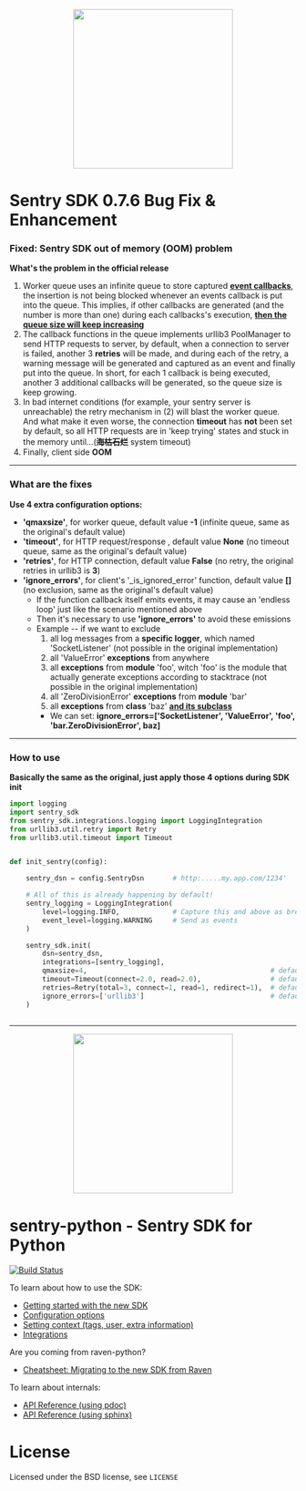 <p align="center">
    <a href="https://github.com/wujinzhou/python_sentry-sdk_bugfix_and_enhancement/tree/0.7.6" target="_blank" align="center">
        <img src="https://avatars1.githubusercontent.com/u/9814452" width="280">
    </a>
</p>

# Sentry SDK 0.7.6 Bug Fix & Enhancement 

### Fixed: Sentry SDK out of memory (OOM) problem
**What's the problem in the official release**
1. Worker queue uses an infinite queue to store captured **<u>event callbacks</u>**, the insertion is not being blocked whenever an events callback is put into the queue. This implies, if other callbacks are generated (and the number is more than one) during each callbacks's execution, **<u>then the queue size will keep increasing</u>**
2. The callback functions in the queue implements urllib3 PoolManager to send HTTP requests to server, by default, when a connection to server is failed, another 3 **retries** will be made, and during each of the retry, a warning message will be generated and captured as an event and finally put into the queue. In short, for each 1 callback is being executed, another 3 additional callbacks will be generated, so the queue size is keep growing. 
3. In bad internet conditions (for example, your sentry server is unreachable) the retry mechanism in (2) will blast the worker queue. And what make it even worse, the connection **timeout** has **not** been set by default, so all HTTP requests are in 'keep trying' states and stuck in the memory until...(**<del>海枯石烂</del>** system timeout)
4. Finally, client side **OOM**

---
### What are the fixes
**Use 4 extra configuration  options:**
* **'qmaxsize'**, for worker queue, default value **-1** (infinite queue, same as the original's default value)
* **'timeout'**, for HTTP request/response , default value **None** (no timeout queue, same as the original's default value)
* **'retries'**, for HTTP connection, default value **False** (no retry, the original retries in urllib3 is **3**)
* **'ignore_errors'**, for client's '_is_ignored_error' function, default value **[]** (no exclusion, same as the original's default value)
  * If the function callback itself emits events, it may cause an 'endless loop' just like the scenario mentioned above 
  * Then it's necessary to use **'ignore_errors'** to avoid these emissions
  * Example -- if we want to exclude 
    1) all log messages from a **specific logger**, which named 'SocketListener' (not possible in the original implementation)
    2) all 'ValueError' **exceptions** from anywhere 
    3) all **exceptions** from **module** 'foo', witch 'foo' is the module that actually generate exceptions according to stacktrace (not possible in the original implementation)
    4) all 'ZeroDivisionError' **exceptions** from **module** 'bar'
    5) all **exceptions** from **class** 'baz' **<u>and its subclass</u>**
    * We can set: **ignore_errors=['SocketListener', 'ValueError', 'foo', 'bar.ZeroDivisionError', baz]**
    
---
### How to use
**Basically the same as the original, just apply those 4 options during SDK init** 
```python
import logging
import sentry_sdk
from sentry_sdk.integrations.logging import LoggingIntegration
from urllib3.util.retry import Retry
from urllib3.util.timeout import Timeout


def init_sentry(config):

    sentry_dsn = config.SentryDsn       # http:.....my.app.com/1234'

    # All of this is already happening by default!
    sentry_logging = LoggingIntegration(
        level=logging.INFO,             # Capture this and above as breadcrumbs
        event_level=logging.WARNING     # Send as events
    )

    sentry_sdk.init(
        dsn=sentry_dsn,
        integrations=[sentry_logging],
        qmaxsize=4,                                             # default -1, infinite queue size
        timeout=Timeout(connect=2.0, read=2.0),                 # default None, no timeout
        retries=Retry(total=3, connect=1, read=1, redirect=1),  # default False, no retry
        ignore_errors=['urllib3']                               # default [] (dangerous!), should ignore waring messages captured from urllib3, in bad network conditions, waring messages from urllib3 may blast the queue and make client side oom
    )
 
```
---

<p align="center">
    <a href="https://sentry.io" target="_blank" align="center">
        <img src="https://sentry-brand.storage.googleapis.com/sentry-logo-black.png" width="280">
    </a>
</p>

# sentry-python - Sentry SDK for Python

[![Build Status](https://travis-ci.com/getsentry/sentry-python.svg?branch=master)](https://travis-ci.com/getsentry/sentry-python)

To learn about how to use the SDK:

- [Getting started with the new SDK](https://docs.sentry.io/quickstart/?platform=python)
- [Configuration options](https://docs.sentry.io/error-reporting/configuration/?platform=python)
- [Setting context (tags, user, extra information)](https://docs.sentry.io/enriching-error-data/context/?platform=python)
- [Integrations](https://docs.sentry.io/platforms/python/)

Are you coming from raven-python?

- [Cheatsheet: Migrating to the new SDK from Raven](https://forum.sentry.io/t/switching-to-sentry-python/4733)

To learn about internals:

- [API Reference (using pdoc)](https://getsentry.github.io/sentry-python/)
- [API Reference (using sphinx)](https://www.pydoc.io/search/?package=sentry-sdk)

# License

Licensed under the BSD license, see `LICENSE`
